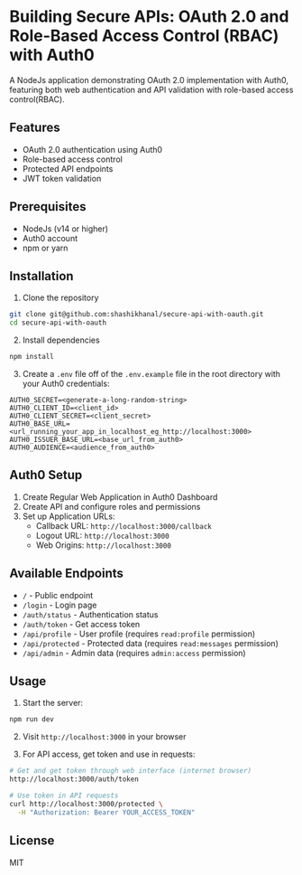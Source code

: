# Building Secure APIs: OAuth 2.0 and Role-Based Access Control (RBAC) with Auth0

A NodeJs application demonstrating OAuth 2.0 implementation with Auth0, featuring both web authentication and API validation with role-based access control(RBAC).

## Features

- OAuth 2.0 authentication using Auth0
- Role-based access control
- Protected API endpoints
- JWT token validation

## Prerequisites

- NodeJs (v14 or higher)
- Auth0 account
- npm or yarn

## Installation

1. Clone the repository
```bash
git clone git@github.com:shashikhanal/secure-api-with-oauth.git
cd secure-api-with-oauth
```

2. Install dependencies
```bash
npm install
```

3. Create a `.env` file off of the `.env.example` file in the root directory with your Auth0 credentials:
```env
AUTH0_SECRET=<generate-a-long-random-string>
AUTH0_CLIENT_ID=<client_id>
AUTH0_CLIENT_SECRET=<client_secret>
AUTH0_BASE_URL=<url_running_your_app_in_localhost_eg_http://localhost:3000>
AUTH0_ISSUER_BASE_URL=<base_url_from_auth0>
AUTH0_AUDIENCE=<audience_from_auth0>
```

## Auth0 Setup

1. Create Regular Web Application in Auth0 Dashboard
2. Create API and configure roles and permissions
3. Set up Application URLs:
   - Callback URL: `http://localhost:3000/callback`
   - Logout URL: `http://localhost:3000`
   - Web Origins: `http://localhost:3000`

## Available Endpoints

- `/` - Public endpoint
- `/login` - Login page
- `/auth/status` - Authentication status
- `/auth/token` - Get access token
- `/api/profile` - User profile (requires `read:profile` permission)
- `/api/protected` - Protected data (requires `read:messages` permission)
- `/api/admin` - Admin data (requires `admin:access` permission)

## Usage

1. Start the server:
```bash
npm run dev
```

2. Visit `http://localhost:3000` in your browser

3. For API access, get token and use in requests:
```bash
# Get and get token through web interface (internet browser)
http://localhost:3000/auth/token

# Use token in API requests
curl http://localhost:3000/protected \
  -H "Authorization: Bearer YOUR_ACCESS_TOKEN"
```

## License

MIT

